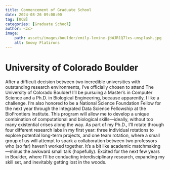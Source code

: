 ```yaml
---
title: Commencement of Graduate School
date: 2024-08-26 09:00:00
tag: [UCB]
categories: [Graduate School]
author: <zc>    
image: 
    path: assets/images/boulder/emily-levine-jbWJR1Q7lxs-unsplash.jpg
    alt: Snowy Flatirons
---
```


# University of Colorado Boulder
After a difficult decision between two incredible universities with outstanding research environments, I’ve officially chosen to attend The University of Colorado Boulder! I’ll be pursuing a Master’s in Computer Science and a Ph.D. in Biological Engineering, because apparently, I like a challenge. I’m also honored to be a National Science Foundation Fellow for the next year through the Integrated Data Science Fellowship at the BioFrontiers Institute. This program will allow me to develop a unique combination of computational and biological skills—ideally, without too many existential crises along the way. As part of my Ph.D., I’ll rotate through four different research labs in my first year: three individual rotations to explore potential long-term projects, and one team rotation, where a small group of us will attempt to spark a collaboration between two professors who (so far) haven’t worked together. It’s a bit like academic matchmaking—minus the awkward small talk (hopefully). Excited for the next few years in Boulder, where I’ll be conducting interdisciplinary research, expanding my skill set, and inevitably getting lost in the woods. 